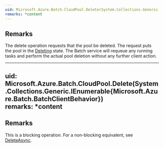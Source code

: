 ```yaml
---  
uid: Microsoft.Azure.Batch.CloudPool.Delete(System.Collections.Generic.IEnumerable{Microsoft.Azure.Batch.BatchClientBehavior})  
remarks: *content  
---  
```

  
## Remarks  
 The delete operation requests that the pool be deleted.  The request puts the pool in the [Deleting](assetId:///T:Microsoft.Azure.Batch.Common.PoolState?qualifyHint=False&autoUpgrade=True) state.             The Batch service will requeue any running tasks and perform the actual pool deletion without any further client action.  
  
 ---  
uid: Microsoft.Azure.Batch.CloudPool.Delete(System.Collections.Generic.IEnumerable{Microsoft.Azure.Batch.BatchClientBehavior})  
remarks: *content  
---  
## Remarks  
 This is a blocking operation. For a non-blocking equivalent, see [DeleteAsync](assetId:///M:Microsoft.Azure.Batch.CloudPool.DeleteAsync(System.Collections.Generic.IEnumerable{Microsoft.Azure.Batch.BatchClientBehavior},System.Threading.CancellationToken)?qualifyHint=False&autoUpgrade=True).